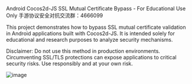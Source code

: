 Android Cocos2d-JS SSL Mutual Certificate Bypass - For Educational Use Only 手游协议安全对抗交流群：4666099

This project demonstrates how to bypass SSL mutual certificate validation in Android applications built with Cocos2d-JS. It is intended solely for educational and research purposes to analyze security mechanisms.

Disclaimer: Do not use this method in production environments. Circumventing SSL/TLS protections can expose applications to critical security risks. Use responsibly and at your own risk.


![image](https://github.com/user-attachments/assets/8c83dd35-0db6-4016-8b04-09229a37bde4)
